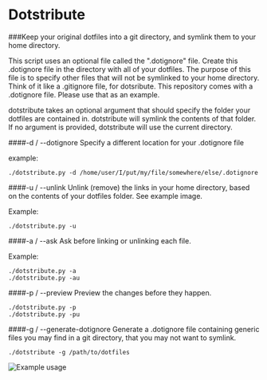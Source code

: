 Dotstribute
===

###Keep your original dotfiles into a git directory, and symlink them to your home directory.

This script uses an optional file called the ".dotignore" file. Create this .dotignore file in the directory with all of your dotfiles. The purpose of this file is to specify other files that will not be symlinked to your home directory. Think of it like a .gitignore file, for dotsribute. This repository comes with a .dotignore file. Please use that as an example.

dotstribute takes an optional argument that should specify the folder your dotfiles are contained in. dotstribute will symlink the contents of that folder. If no argument is provided, dotstribute will use the current directory.

####-d / --dotignore
Specify a different location for your .dotignore file

example:

`./dotstribute.py -d /home/user/I/put/my/file/somewhere/else/.dotignore`

####-u / --unlink
Unlink (remove) the links in your home directory, based on the contents of your dotfiles folder. See example image.

Example:

`./dotstribute.py -u`

####-a / --ask
Ask before linking or unlinking each file.

Example:

```
./dotstribute.py -a
./dotstribute.py -au
```

####-p / --preview
Preview the changes before they happen.

```
./dotstribute.py -p
./dotstribute.py -pu
```

####-g / --generate-dotignore
Generate a .dotignore file containing generic files you may find in a git directory, that you may not want to symlink.

```
./dotstribute -g /path/to/dotfiles
```

![Example usage](https://raw.githubusercontent.com/ProfOak/dotstribute/master/media/example.png)
